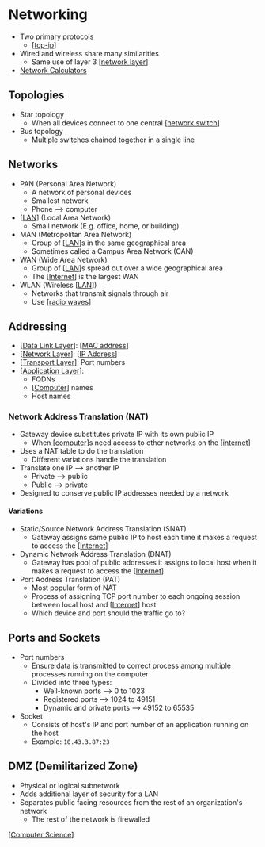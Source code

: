 # Networking

- Two primary protocols
  - [[tcp-ip]]
- Wired and wireless share many similarities
  - Same use of layer 3 [[network layer]]
- [Network Calculators](http://subnetmask.info/)

## Topologies

- Star topology
  - When all devices connect to one central [[network switch]]
- Bus topology
  - Multiple switches chained together in a single line

## Networks

- PAN (Personal Area Network)
  - A network of personal devices
  - Smallest network
  - Phone --> computer
- [[LAN]] (Local Area Network)
  - Small network (E.g. office, home, or building)
- MAN (Metropolitan Area Network)
  - Group of [[LAN]]s in the same geographical area
  - Sometimes called a Campus Area Network (CAN)
- WAN (Wide Area Network)
  - Group of [[LAN]]s spread out over a wide geographical area
  - The [[Internet]] is the largest WAN
- WLAN (Wireless [[LAN]])
  - Networks that transmit signals through air
  - Use [[radio waves]]

## Addressing

- [[Data Link Layer]]: [[MAC address]]
- [[Network Layer]]: [[IP Address]]
- [[Transport Layer]]: Port numbers
- [[Application Layer]]:
  - FQDNs
  - [[Computer]] names
  - Host names

### Network Address Translation (NAT)

- Gateway device substitutes private IP with its own public IP
  - When [[computer]]s need access to other networks on the [[internet]]
- Uses a NAT table to do the translation
  - Different variations handle the translation
- Translate one IP --> another IP
  - Private --> public
  - Public --> private
- Designed to conserve public IP addresses needed by a network

#### Variations

- Static/Source Network Address Translation (SNAT)
  - Gateway assigns same public IP to host each time it makes a request to access the [[Internet]]
- Dynamic Network Address Translation (DNAT)
  - Gateway has pool of public addresses it assigns to local host when it makes a request to access the [[Internet]]
- Port Address Translation (PAT)
  - Most popular form of NAT
  - Process of assigning TCP port number to each ongoing session between local host and [[Internet]] host
  - Which device and port should the traffic go to?

## Ports and Sockets

- Port numbers
  - Ensure data is transmitted to correct process among multiple processes running on the computer
  - Divided into three types:
    - Well-known ports --> 0 to 1023
    - Registered ports --> 1024 to 49151
    - Dynamic and private ports --> 49152 to 65535
- Socket
  - Consists of host's IP and port number of an application running on the host
  - Example: `10.43.3.87:23`

## DMZ (Demilitarized Zone)

- Physical or logical subnetwork
- Adds additional layer of security for a LAN
- Separates public facing resources from the rest of an organization's network
  - The rest of the network is firewalled

[[Computer Science]]

[//begin]: # "Autogenerated link references for markdown compatibility"
[tcp-ip]: tcp-ip "TCP/IP"
[network layer]: network-layer "Network Layer (Layer 3)"
[network switch]: network-switch "Network Switch"
[LAN]: lan "LAN (Local Area Network)"
[LAN]: lan "LAN (Local Area Network)"
[LAN]: lan "LAN (Local Area Network)"
[Internet]: internet "Internet"
[LAN]: lan "LAN (Local Area Network)"
[radio waves]: radio-waves "Radio Waves"
[Data Link Layer]: data-link-layer "Data Link Layer (Layer 2)"
[MAC address]: mac-address "MAC Address"
[Network Layer]: network-layer "Network Layer (Layer 3)"
[IP Address]: ip-address "IP Address"
[Transport Layer]: transport-layer "Transport Layer (Layer 4)"
[Application Layer]: application-layer "Application Layer (Layer 7)"
[Computer]: computer "Computer"
[computer]: computer "Computer"
[internet]: internet "Internet"
[Internet]: internet "Internet"
[Internet]: internet "Internet"
[Internet]: internet "Internet"
[Computer Science]: computer-science "Computer Science"
[//end]: # "Autogenerated link references"
